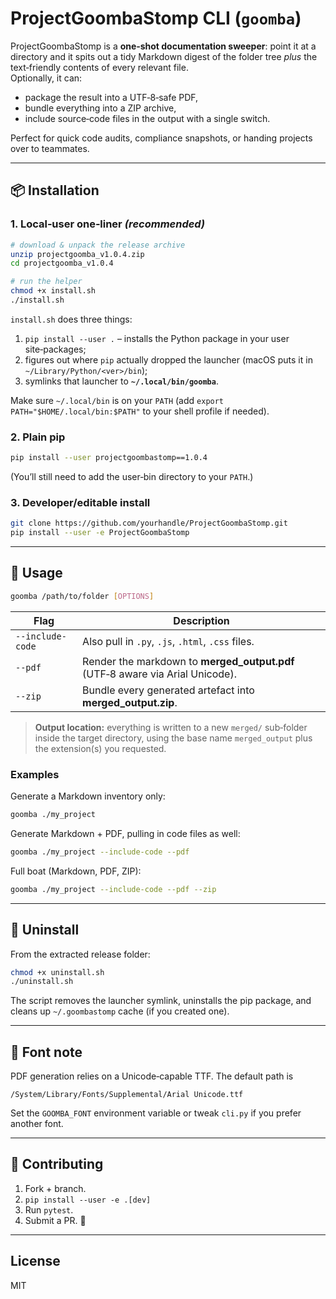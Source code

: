 # ProjectGoombaStomp CLI (`goomba`)

ProjectGoombaStomp is a **one‑shot documentation sweeper**: point it at a directory and it spits out a tidy Markdown digest of the folder tree *plus* the text‑friendly contents of every relevant file.  
Optionally, it can:

* package the result into a UTF‑8‑safe PDF,
* bundle everything into a ZIP archive,
* include source‑code files in the output with a single switch.

Perfect for quick code audits, compliance snapshots, or handing projects over to teammates.

---

## 📦 Installation

### 1. Local‑user one‑liner *(recommended)*

```bash
# download & unpack the release archive
unzip projectgoomba_v1.0.4.zip
cd projectgoomba_v1.0.4

# run the helper
chmod +x install.sh
./install.sh
```

`install.sh` does three things:

1. `pip install --user .` – installs the Python package in your user site‑packages;
2. figures out where `pip` actually dropped the launcher (macOS puts it in `~/Library/Python/<ver>/bin`);
3. symlinks that launcher to **`~/.local/bin/goomba`**.

Make sure `~/.local/bin` is on your `PATH` (add `export PATH="$HOME/.local/bin:$PATH"` to your shell profile if needed).

### 2. Plain pip

```bash
pip install --user projectgoombastomp==1.0.4
```

(You’ll still need to add the user‑bin directory to your `PATH`.)

### 3. Developer/editable install

```bash
git clone https://github.com/yourhandle/ProjectGoombaStomp.git
pip install --user -e ProjectGoombaStomp
```

---

## 🔧 Usage

```bash
goomba /path/to/folder [OPTIONS]
```

| Flag | Description |
|------|-------------|
| `--include-code` | Also pull in `.py`, `.js`, `.html`, `.css` files. |
| `--pdf` | Render the markdown to **merged_output.pdf** (UTF‑8 aware via Arial Unicode). |
| `--zip` | Bundle every generated artefact into **merged_output.zip**. |

> **Output location:** everything is written to a new `merged/` sub‑folder inside the target directory, using the base name `merged_output` plus the extension(s) you requested.

### Examples

Generate a Markdown inventory only:

```bash
goomba ./my_project
```

Generate Markdown + PDF, pulling in code files as well:

```bash
goomba ./my_project --include-code --pdf
```

Full boat (Markdown, PDF, ZIP):

```bash
goomba ./my_project --include-code --pdf --zip
```

---

## 🧽 Uninstall

From the extracted release folder:

```bash
chmod +x uninstall.sh
./uninstall.sh
```

The script removes the launcher symlink, uninstalls the pip package, and cleans up `~/.goombastomp` cache (if you created one).

---

## 📝 Font note

PDF generation relies on a Unicode‑capable TTF. The default path is

```
/System/Library/Fonts/Supplemental/Arial Unicode.ttf
```

Set the `GOOMBA_FONT` environment variable or tweak `cli.py` if you prefer another font.

---

## 🤝 Contributing

1. Fork + branch.
2. `pip install --user -e .[dev]`
3. Run `pytest`.
4. Submit a PR. 🌟

---

## License

MIT
